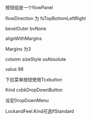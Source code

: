 按钮组是一个flowPanel

flowDirection 为 fsTopBottomLeftRight

bevelOuter bvNone

alignWithMargins

Margins 为3

column sizeStyle ssAbsolute

value 88


下拉菜单按钮使用Tcxbutton

Kind cxbkDropDownButton

设定DropDownMenu

LockandFeel.Kind可选lfStandard